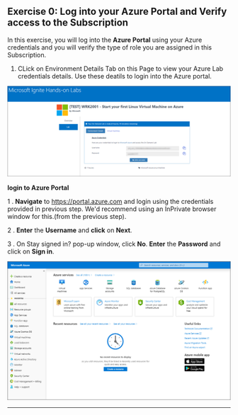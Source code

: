Exercise 0: Log into your Azure Portal and Verify access to the Subscription
----------------------------------------------------------------------------

In this exercise, you will log into the **Azure Portal** using your Azure credentials and you will verify the type of role you are assigned in this Subscription.

1. CLick on Environment Details Tab on this Page to view your Azure Lab credentials details. Use these deatils to login into the Azure portal.<br/>

  <img src="images/azurelogincredentials.png "/><br/>
  
 **login to Azure Portal** 

1 . **Navigate** to https://portal.azure.com and login using the credentials provided in previous step. We'd recommend using an InPrivate browser window for this.(from the previous step).

2 . **Enter** the **Username** and **click** on **Next**.<br/>

3 .	On Stay signed in? pop-up window, click **No**. **Enter** the **Password** and click on **Sign in**.<br/>

   <img src="images/fpage.png "/><br/>
   
   
   ---------------------------------------------------------------------------------------------------------------
